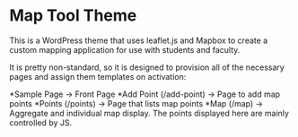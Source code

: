 # Map Tool Theme

This is a WordPress theme that uses leaflet.js and Mapbox to create a custom mapping application for use with students and faculty.

It is pretty non-standard, so it is designed to provision all of the necessary pages and assign them templates on activation:

*Sample Page -> Front Page
*Add Point (/add-point) -> Page to add map points
*Points (/points) -> Page that lists map points
*Map (/map) -> Aggregate and individual map display. The points displayed here are mainly controlled by JS.

